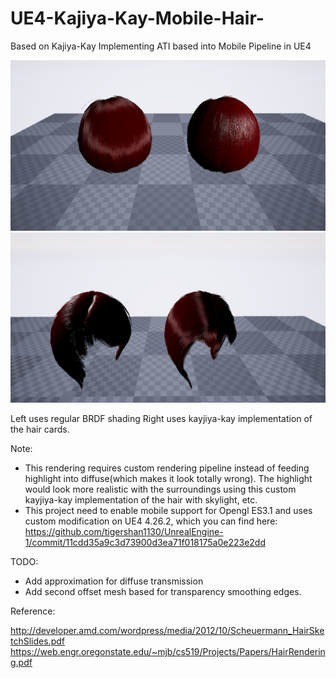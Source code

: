 # UE4-Kajiya-Kay-Mobile-Hair-
Based on Kajiya-Kay Implementing ATI based into Mobile Pipeline in UE4

![alt text](https://github.com/tigershan1130/UE4-Kajiya-Kay-Mobile-Hair-/blob/main/Screenshots/Windows/HighresScreenshot00000.png)
![alt text](https://github.com/tigershan1130/UE4-Kajiya-Kay-Mobile-Hair-/blob/main/Screenshots/Windows/HighresScreenshot00001.png)

Left uses regular BRDF shading
Right uses kayjiya-kay implementation of the hair cards.

Note:
- This rendering requires custom rendering pipeline instead of feeding highlight into diffuse(which makes it look totally wrong). 
The highlight would look more realistic with the surroundings using this custom kayjiya-kay implementation of the hair with skylight, etc.
- This project need to enable mobile support for Opengl ES3.1 and uses custom modification on UE4 4.26.2, which you can find here:
https://github.com/tigershan1130/UnrealEngine-1/commit/11cdd35a9c3d73900d3ea71f018175a0e223e2dd


TODO:
- Add approximation for diffuse transmission
- Add second offset mesh based for transparency smoothing edges.

Reference:

http://developer.amd.com/wordpress/media/2012/10/Scheuermann_HairSketchSlides.pdf
https://web.engr.oregonstate.edu/~mjb/cs519/Projects/Papers/HairRendering.pdf
